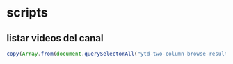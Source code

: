 # scripts

## listar videos del canal
~~~javascript
copy(Array.from(document.querySelectorAll("ytd-two-column-browse-results-renderer ytd-rich-item-renderer")).map(x => x.innerText.replace(/\n/g, "\t")+"\t"+x.querySelector("a").href).join("\n"))
~~~